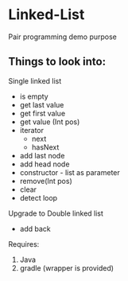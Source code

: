 # Linked-List
Pair programming demo purpose

## Things to look into:
Single linked list
* is empty
* get last value
* get first value
* get value (Int pos)
* iterator
    * next
    * hasNext
* add last node
* add head node
* constructor - list as parameter
* remove(Int pos)
* clear
* detect loop

Upgrade to Double linked list
* add back

Requires:
1. Java
1. gradle (wrapper is provided)